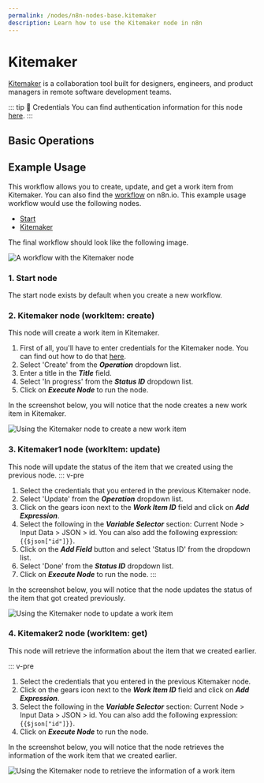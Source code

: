 ```yaml
---
permalink: /nodes/n8n-nodes-base.kitemaker
description: Learn how to use the Kitemaker node in n8n
---
```


# Kitemaker

[Kitemaker](https://www.kitemaker.co/) is a collaboration tool built for designers, engineers, and product managers in remote software development teams.

::: tip 🔑 Credentials
You can find authentication information for this node [here](../../../credentials/Kitemaker/README.md).
:::

## Basic Operations

<Resource node="n8n-nodes-base.kitemaker" />

## Example Usage

This workflow allows you to create, update, and get a work item from Kitemaker. You can also find the [workflow](https://n8n.io/workflows/1048) on n8n.io. This example usage workflow would use the following nodes.
- [Start](../../core-nodes/Start/README.md)
- [Kitemaker]()

The final workflow should look like the following image.

![A workflow with the Kitemaker node](REDACTED)

### 1. Start node

The start node exists by default when you create a new workflow.

### 2. Kitemaker node (workItem: create)

This node will create a work item in Kitemaker.

1. First of all, you'll have to enter credentials for the Kitemaker node. You can find out how to do that [here](../../../credentials/Kitemaker/README.md).
2. Select 'Create' from the ***Operation*** dropdown list.
3. Enter a title in the ***Title*** field.
4. Select 'In progress' from the ***Status ID*** dropdown list.
5. Click on ***Execute Node*** to run the node.

In the screenshot below, you will notice that the node creates a new work item in Kitemaker.

![Using the Kitemaker node to create a new work item](REDACTED)


### 3. Kitemaker1 node (workItem: update)

This node will update the status of the item that we created using the previous node.
::: v-pre
1. Select the credentials that you entered in the previous Kitemaker node.
2. Select 'Update' from the ***Operation*** dropdown list.
3. Click on the gears icon next to the ***Work Item ID*** field and click on ***Add Expression***.
4. Select the following in the ***Variable Selector*** section: Current Node > Input Data > JSON > id. You can also add the following expression: `{{$json["id"]}}`.
5. Click on the ***Add Field*** button and select 'Status ID' from the dropdown list.
6. Select 'Done' from the ***Status ID*** dropdown list.
7. Click on ***Execute Node*** to run the node.
:::

In the screenshot below, you will notice that the node updates the status of the item that got created previously.

![Using the Kitemaker node to update a work item](REDACTED)

### 4. Kitemaker2 node (workItem: get)

This node will retrieve the information about the item that we created earlier.

::: v-pre
1. Select the credentials that you entered in the previous Kitemaker node.
2. Click on the gears icon next to the ***Work Item ID*** field and click on ***Add Expression***.
3. Select the following in the ***Variable Selector*** section: Current Node > Input Data > JSON > id. You can also add the following expression: `{{$json["id"]}}`.
4. Click on ***Execute Node*** to run the node.

In the screenshot below, you will notice that the node retrieves the information of the work item that we created earlier.

![Using the Kitemaker node to retrieve the information of a work item](REDACTED)
